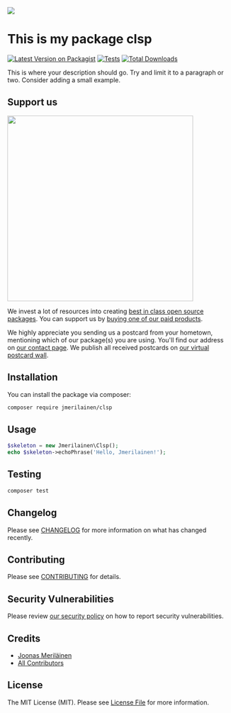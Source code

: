 
[<img src="https://github-ads.s3.eu-central-1.amazonaws.com/support-ukraine.svg?t=1" />](https://supportukrainenow.org)

# This is my package clsp

[![Latest Version on Packagist](https://img.shields.io/packagist/v/jmerilainen/clsp.svg?style=flat-square)](https://packagist.org/packages/jmerilainen/clsp)
[![Tests](https://github.com/jmerilainen/clsp/actions/workflows/run-tests.yml/badge.svg?branch=main)](https://github.com/jmerilainen/clsp/actions/workflows/run-tests.yml)
[![Total Downloads](https://img.shields.io/packagist/dt/jmerilainen/clsp.svg?style=flat-square)](https://packagist.org/packages/jmerilainen/clsp)

This is where your description should go. Try and limit it to a paragraph or two. Consider adding a small example.

## Support us

[<img src="https://github-ads.s3.eu-central-1.amazonaws.com/clsp.jpg?t=1" width="419px" />](https://spatie.be/github-ad-click/clsp)

We invest a lot of resources into creating [best in class open source packages](https://spatie.be/open-source). You can support us by [buying one of our paid products](https://spatie.be/open-source/support-us).

We highly appreciate you sending us a postcard from your hometown, mentioning which of our package(s) you are using. You'll find our address on [our contact page](https://spatie.be/about-us). We publish all received postcards on [our virtual postcard wall](https://spatie.be/open-source/postcards).

## Installation

You can install the package via composer:

```bash
composer require jmerilainen/clsp
```

## Usage

```php
$skeleton = new Jmerilainen\Clsp();
echo $skeleton->echoPhrase('Hello, Jmerilainen!');
```

## Testing

```bash
composer test
```

## Changelog

Please see [CHANGELOG](CHANGELOG.md) for more information on what has changed recently.

## Contributing

Please see [CONTRIBUTING](.github/CONTRIBUTING.md) for details.

## Security Vulnerabilities

Please review [our security policy](../../security/policy) on how to report security vulnerabilities.

## Credits

- [Joonas Meriläinen](https://github.com/jmerilainen)
- [All Contributors](../../contributors)

## License

The MIT License (MIT). Please see [License File](LICENSE.md) for more information.
